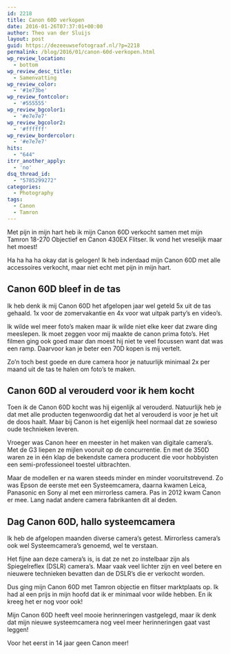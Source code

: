 ```yaml
---
id: 2218
title: Canon 60D verkopen
date: 2016-01-26T07:37:01+00:00
author: Theo van der Sluijs
layout: post
guid: https://dezeeuwsefotograaf.nl/?p=2218
permalink: /blog/2016/01/canon-60d-verkopen.html
wp_review_location:
  - bottom
wp_review_desc_title:
  - Samenvatting
wp_review_color:
  - '#1e73be'
wp_review_fontcolor:
  - '#555555'
wp_review_bgcolor1:
  - '#e7e7e7'
wp_review_bgcolor2:
  - '#ffffff'
wp_review_bordercolor:
  - '#e7e7e7'
hits:
  - "644"
itrr_another_apply:
  - 'no'
dsq_thread_id:
  - "5785299272"
categories:
  - Photography
tags:
  - Canon
  - Tamron
---
```

Met pijn in mijn hart heb ik mijn Canon 60D verkocht samen met mijn Tamron 18-270 Objectief en Canon 430EX Flitser. Ik vond het vreselijk maar het moest!

Ha ha ha ha okay dat is gelogen! Ik heb inderdaad mijn Canon 60D met alle accessoires verkocht, maar niet echt met pijn in mijn hart.<!--more-->

## Canon 60D bleef in de tas

Ik heb denk ik mij Canon 60D het afgelopen jaar wel geteld 5x uit de tas gehaald. 1x voor de zomervakantie en 4x voor wat uitpak party&#8217;s en video&#8217;s.

Ik wilde wel meer foto&#8217;s maken maar ik wilde niet elke keer dat zware ding meeslepen. Ik moet zeggen voor mij maakte de canon prima foto&#8217;s. Het filmen ging ook goed maar dan moest hij niet te veel focussen want dat was een ramp. Daarvoor kan je beter een 70D kopen is mij vertelt.

Zo&#8217;n toch best goede en dure camera hoor je natuurlijk minimaal 2x per maand uit de tas te halen om foto&#8217;s te maken.

## Canon 60D al verouderd voor ik hem kocht

Toen ik de Canon 60D kocht was hij eigenlijk al verouderd. Natuurlijk heb je dat met alle producten tegenwoordig dat het al verouderd is voor je het uit de doos haalt. Maar bij Canon is het eigenlijk heel normaal dat ze sowieso oude technieken leveren.

Vroeger was Canon heer en meester in het maken van digitale camera&#8217;s. Met de G3 liepen ze mijlen vooruit op de concurrentie. En met de 350D waren ze in één klap de bekendste camera producent die voor hobbyisten een semi-professioneel toestel uitbrachten.

Maar de modellen er na waren steeds minder en minder vooruitstrevend. Zo was Epson de eerste met een Systeemcamera, daarna kwamen Leica, Panasonic en Sony al met een mirrorless camera. Pas in 2012 kwam Canon er mee. Lang nadat andere camera fabrikanten dit al deden.

## Dag Canon 60D, hallo systeemcamera

Ik heb de afgelopen maanden diverse camera&#8217;s getest. Mirrorless camera&#8217;s ook wel Systeemcamera&#8217;s genoemd, wel te verstaan.

Het fijne aan deze camera&#8217;s is, is dat ze net zo instelbaar zijn als Spiegelreflex (DSLR) camera&#8217;s. Maar vaak veel lichter zijn en veel betere en nieuwere technieken bevatten dan de DSLR&#8217;s die er verkocht worden.

Dus ging mijn Canon 60D met Tamron objectie en flitser marktplaats op. Ik had al een prijs in mijn hoofd dat ik er minimaal voor wilde hebben. En ik kreeg het er nog voor ook!

Mijn Canon 60D heeft veel mooie herinneringen vastgelegd, maar ik denk dat mijn nieuwe systeemcamera nog veel meer herinneringen gaat vast leggen!

Voor het eerst in 14 jaar geen Canon meer!